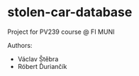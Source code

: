 # stolen-car-database
Project for PV239 course @ FI MUNI

Authors:
 - Václav Štěbra
 - Róbert Ďuriančík

